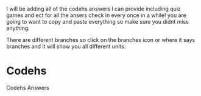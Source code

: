 I will be adding all of the codehs answers I can provide including quiz games and ect for all the ansers
check in every once in a while! you are going to want to copy and paste everything so make sure you didnt miss anything.

There are different branches so click on the branches icon or where it says branches and it will show you all different units.










# Codehs
Codehs Answers
